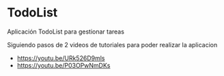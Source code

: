 # TodoList
Aplicación TodoList para gestionar tareas

Siguiendo pasos de 2 videos de tutoriales para poder realizar la aplicacion
- https://youtu.be/URk526D9mls
- https://youtu.be/P03OPwNmDKs
